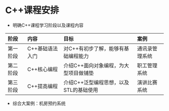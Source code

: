 # C++课程安排

- 明确C++课程学习阶段以及课程内容

| 阶段     | 内容            | 目标                                   | 案例           |
| :------- | :-------------- | :------------------------------------- | :------------- |
| 第一阶段 | C++基础语法入门 | 对C++有初步了解，能够有基础编程能力    | 通讯录管理系统 |
| 第二阶段 | C++核心编程     | 介绍C++面向对象编程，为大型项目做铺垫  | 职工管理系统   |
| 第三阶段 | C++提高编程     | 介绍C++泛型编程思想，以及STL的基础使用 | 演讲比赛系统   |

- 综合大案例：机房预约系统